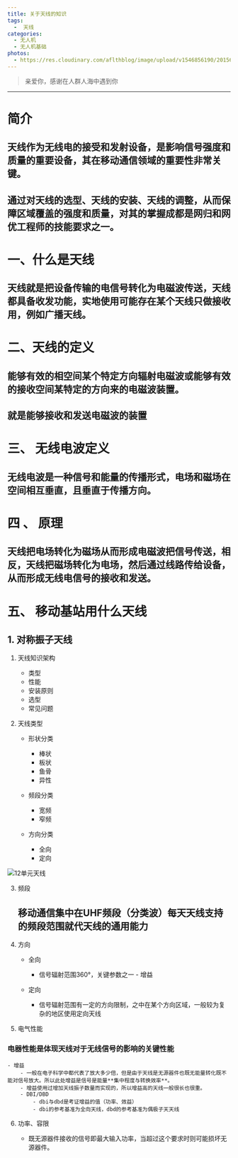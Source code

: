 ```yaml
---
title: 关于天线的知识
tags:
  -  天线
categories:
  - 无人机
  - 无人机基础
photos:
  - https://res.cloudinary.com/aflthblog/image/upload/v1546856190/2015681652248515.jpg
---
```


<blockquote class="blockquote-center">亲爱你，感谢在人群人海中遇到你</blockquote>

---

# 简介

## 天线作为无线电的接受和发射设备，是影响信号强度和质量的重要设备，其在移动通信领域的重要性非常关键。
## 通过对天线的选型、天线的安装、天线的调整，从而保障区域覆盖的强度和质量，对其的掌握成都是网归和网优工程师的技能要求之一。

# 一、什么是天线

## 天线就是把设备传输的电信号转化为电磁波传送，天线都具备收发功能，实地使用可能存在某个天线只做接收用，例如广播天线。


# 二、天线的定义

## 能够有效的相空间某个特定方向辐射电磁波或能够有效的接收空间某特定的方向来的电磁波装置。
## 就是能够接收和发送电磁波的装置


# 三、 无线电波定义

## 无线电波是一种信号和能量的传播形式，电场和磁场在空间相互垂直，且垂直于传播方向。


# 四 、 原理


## 天线把电场转化为磁场从而形成电磁波把信号传送，相反，天线把磁场转化为电场，然后通过线路传给设备，从而形成无线电信号的接收和发送。



# 五、 移动基站用什么天线


## 1. 对称振子天线

1. 天线知识架构


	- 类型
	- 性能
	- 安装原则
	- 选型
	- 常见问题

2. 天线类型

	- 形状分类
		- 棒状
		- 板状
		- 鱼骨
		- 异性


	- 频段分类
		- 宽频
		- 窄频


	- 方向分类
		- 全向
		- 定向

![12单元天线](https://res.cloudinary.com/aflthblog/image/upload/v1546856200/20101015145859489.jpg)

3. 频段

	## 移动通信集中在UHF频段（分类波）每天天线支持的频段范围就代天线的通用能力
	
4. 方向

	- 全向
		- 信号辐射范围360°，关键参数之一 - 增益

	- 定向
		- 信号辐射范围有一定的方向限制，之中在某个方向区域，一般较为复杂的地区使用定向天线

5. 电气性能

### 电器性能是体现天线对于无线信号的影响的关键性能

	- 增益
		- 一般在电子科学中都代表了放大多少倍，但是由于天线是无源器件也既无能量转化既不能对信号放大。所以此处增益是信号是能量**集中程度与转换效率**。
		- 增益使用过增加天线振子数量而实现的，所以增益高的天线一般很长也很重。
		- DBI/DBD
			- dbi与dbd是考证增益的值（功率、效益）
			- dbi的参考基准为全向天线，dbd的参考基准为偶极子天天线

6. 功率、容限

	- 既无源器件接收的信号即最大输入功率，当超过这个要求时则可能损坏无源器件。


